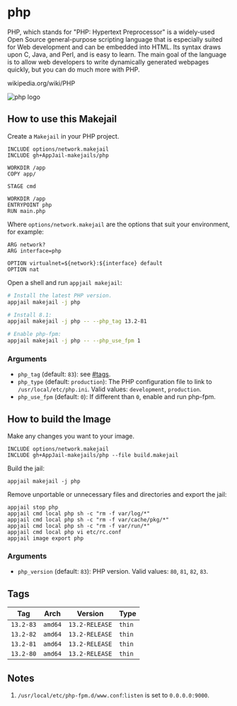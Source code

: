 # php

PHP, which stands for "PHP: Hypertext Preprocessor" is a widely-used Open Source general-purpose scripting language that is especially suited for Web development and can be embedded into HTML.  Its syntax draws upon C, Java, and Perl, and is easy to learn.  The main goal of the language is to allow web developers to write dynamically generated webpages quickly, but you can do much more with PHP.

wikipedia.org/wiki/PHP

![php logo](https://upload.wikimedia.org/wikipedia/commons/thumb/2/27/PHP-logo.svg/121px-PHP-logo.svg.png)

## How to use this Makejail

Create a `Makejail` in your PHP project.

```
INCLUDE options/network.makejail
INCLUDE gh+AppJail-makejails/php

WORKDIR /app
COPY app/

STAGE cmd

WORKDIR /app
ENTRYPOINT php
RUN main.php
```

Where `options/network.makejail` are the options that suit your environment, for example:

```
ARG network?
ARG interface=php

OPTION virtualnet=${network}:${interface} default
OPTION nat
```

Open a shell and run `appjail makejail`:

```sh
# Install the latest PHP version.
appjail makejail -j php

# Install 8.1:
appjail makejail -j php -- --php_tag 13.2-81

# Enable php-fpm:
appjail makejail -j php -- --php_use_fpm 1
```

### Arguments

* `php_tag` (default: `83`): see [#tags](#tags).
* `php_type` (default: `production`): The PHP configuration file to link to `/usr/local/etc/php.ini`. Valid values: `development`, `production`.
* `php_use_fpm` (default: `0`): If different than `0`, enable and run php-fpm.

## How to build the Image

Make any changes you want to your image.

```
INCLUDE options/network.makejail
INCLUDE gh+AppJail-makejails/php --file build.makejail
```

Build the jail:

```
appjail makejail -j php
```

Remove unportable or unnecessary files and directories and export the jail:

```
appjail stop php
appjail cmd local php sh -c "rm -f var/log/*"
appjail cmd local php sh -c "rm -f var/cache/pkg/*"
appjail cmd local php sh -c "rm -f var/run/*"
appjail cmd local php vi etc/rc.conf
appjail image export php
```

### Arguments

* `php_version` (default: `83`): PHP version. Valid values: `80`, `81`, `82`, `83`.

## Tags

| Tag       | Arch    | Version           | Type   |
| --------- | ------- | ----------------- | ------ |
| `13.2-83` | `amd64` | `13.2-RELEASE` | `thin` |
| `13.2-82` | `amd64` | `13.2-RELEASE` | `thin` |
| `13.2-81` | `amd64` | `13.2-RELEASE` | `thin` |
| `13.2-80` | `amd64` | `13.2-RELEASE` | `thin` |

## Notes

1. `/usr/local/etc/php-fpm.d/www.conf`:`listen` is set to `0.0.0.0:9000`.
